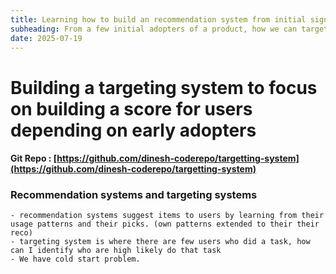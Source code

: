 ```yaml
---
title: Learning how to build an recommendation system from initial signals
subheading: From a few initial adopters of a product, how we can target new set of users who are more likely can use the product
date: 2025-07-19
---
```


# Building a targeting system to focus on building a score for users depending on early adopters

#### Git Repo : [https://github.com/dinesh-coderepo/targetting-system](https://github.com/dinesh-coderepo/targetting-system)

### Recommendation systems and targeting systems

    - recommendation systems suggest items to users by learning from their usage patterns and their picks. (own patterns extended to their their reco)
    - targeting system is where there are few users who did a task, how can I identify who are high likely do that task
    - We have cold start problem.
 
